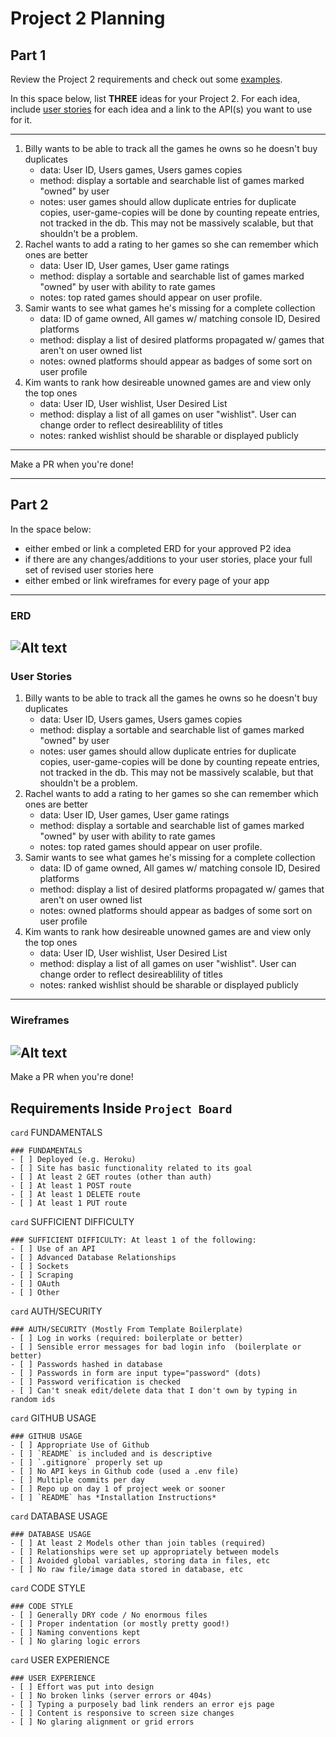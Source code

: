 # Project 2 Planning

## Part 1

Review the Project 2 requirements and check out some [examples](https://romebell.gitbook.io/sei-802/projects/past-projects/project2).

In this space below, list **THREE** ideas for your Project 2. For each idea, include [user stories](https://www.atlassian.com/agile/project-management/user-stories) for each idea and a link to the API(s) you want to use for it.

--------------------------------------------------------
1. Billy wants to be able to track all the games he owns so he doesn't buy duplicates
    * data: User ID, Users games, Users games copies
    * method: display a sortable and searchable list of games marked "owned" by user
    * notes: user games should allow duplicate entries for duplicate copies, user-game-copies will be done by counting repeate entries, not tracked in the db.  This may not be massively scalable, but that shouldn't be a problem.
2. Rachel wants to add a rating to her games so she can remember which ones are better
    * data: User ID, User games, User game ratings
    * method: display a sortable and searchable list of games marked "owned" by user with ability to rate games
    * notes: top rated games should appear on user profile.
3. Samir wants to see what games he's missing for a complete collection
    * data: ID of game owned, All games w/ matching console ID, Desired platforms
    * method: display a list of desired platforms propagated w/ games that aren't on user owned list
    * notes: owned platforms should appear as badges of some sort on user profile
4. Kim wants to rank how desireable unowned games are and view only the top ones
    * data: User ID, User wishlist, User Desired List
    * method: display a list of all games on user "wishlist".  User can change order to reflect desireablility of titles
    * notes: ranked wishlist should be sharable or displayed publicly
---------------------------------------------------------

Make a PR when you're done!

---

## Part 2

In the space below:
* either embed or link a completed ERD for your approved P2 idea
* if there are any changes/additions to your user stories, place your full set of revised user stories here
* either embed or link wireframes for every page of your app

----------------------------------------------------------
### ERD
![Alt text](<retrograde - erd.jpeg>)
----------------------------------------------------------
### User Stories
1. Billy wants to be able to track all the games he owns so he doesn't buy duplicates
    * data: User ID, Users games, Users games copies
    * method: display a sortable and searchable list of games marked "owned" by user
    * notes: user games should allow duplicate entries for duplicate copies, user-game-copies will be done by counting repeate entries, not tracked in the db.  This may not be massively scalable, but that shouldn't be a problem.
2. Rachel wants to add a rating to her games so she can remember which ones are better
    * data: User ID, User games, User game ratings
    * method: display a sortable and searchable list of games marked "owned" by user with ability to rate games
    * notes: top rated games should appear on user profile.
3. Samir wants to see what games he's missing for a complete collection
    * data: ID of game owned, All games w/ matching console ID, Desired platforms
    * method: display a list of desired platforms propagated w/ games that aren't on user owned list
    * notes: owned platforms should appear as badges of some sort on user profile
4. Kim wants to rank how desireable unowned games are and view only the top ones
    * data: User ID, User wishlist, User Desired List
    * method: display a list of all games on user "wishlist".  User can change order to reflect desireablility of titles
    * notes: ranked wishlist should be sharable or displayed publicly
----------------------------------------------------------
### Wireframes
![Alt text](<VD5UMfz5XLXr (2).png>)
----------------------------------------------------------

Make a PR when you're done!

## Requirements Inside `Project Board`

`card` FUNDAMENTALS
```
### FUNDAMENTALS
- [ ] Deployed (e.g. Heroku)
- [ ] Site has basic functionality related to its goal
- [ ] At least 2 GET routes (other than auth)
- [ ] At least 1 POST route
- [ ] At least 1 DELETE route
- [ ] At least 1 PUT route
```

`card` SUFFICIENT DIFFICULTY
```
### SUFFICIENT DIFFICULTY: At least 1 of the following: 
- [ ] Use of an API
- [ ] Advanced Database Relationships
- [ ] Sockets
- [ ] Scraping
- [ ] OAuth
- [ ] Other
```

`card` AUTH/SECURITY
```
### AUTH/SECURITY (Mostly From Template Boilerplate)
- [ ] Log in works (required: boilerplate or better)
- [ ] Sensible error messages for bad login info  (boilerplate or better)
- [ ] Passwords hashed in database
- [ ] Passwords in form are input type="password" (dots)
- [ ] Password verification is checked
- [ ] Can't sneak edit/delete data that I don't own by typing in random ids
```
`card` GITHUB USAGE
```
### GITHUB USAGE
- [ ] Appropriate Use of Github
- [ ] `README` is included and is descriptive
- [ ] `.gitignore` properly set up
- [ ] No API keys in Github code (used a .env file)
- [ ] Multiple commits per day
- [ ] Repo up on day 1 of project week or sooner
- [ ] `README` has *Installation Instructions*
```

`card` DATABASE USAGE
```
### DATABASE USAGE
- [ ] At least 2 Models other than join tables (required)
- [ ] Relationships were set up appropriately between models
- [ ] Avoided global variables, storing data in files, etc
- [ ] No raw file/image data stored in database, etc
```

`card` CODE STYLE
```
### CODE STYLE
- [ ] Generally DRY code / No enormous files
- [ ] Proper indentation (or mostly pretty good!)
- [ ] Naming conventions kept
- [ ] No glaring logic errors
```
`card` USER EXPERIENCE
```
### USER EXPERIENCE
- [ ] Effort was put into design
- [ ] No broken links (server errors or 404s)
- [ ] Typing a purposely bad link renders an error ejs page
- [ ] Content is responsive to screen size changes
- [ ] No glaring alignment or grid errors
```
